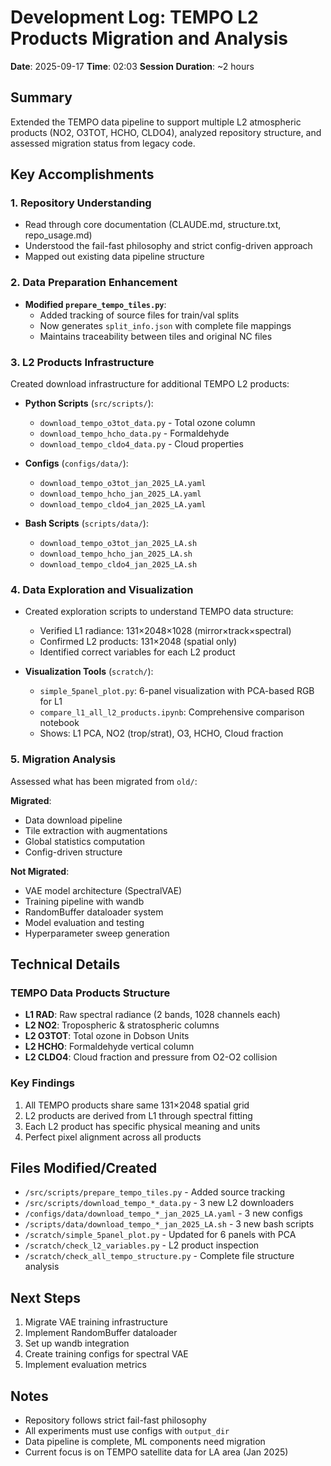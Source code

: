 # Development Log: TEMPO L2 Products Migration and Analysis
**Date**: 2025-09-17
**Time**: 02:03
**Session Duration**: ~2 hours

## Summary
Extended the TEMPO data pipeline to support multiple L2 atmospheric products (NO2, O3TOT, HCHO, CLDO4), analyzed repository structure, and assessed migration status from legacy code.

## Key Accomplishments

### 1. Repository Understanding
- Read through core documentation (CLAUDE.md, structure.txt, repo_usage.md)
- Understood the fail-fast philosophy and strict config-driven approach
- Mapped out existing data pipeline structure

### 2. Data Preparation Enhancement
- **Modified `prepare_tempo_tiles.py`**:
  - Added tracking of source files for train/val splits
  - Now generates `split_info.json` with complete file mappings
  - Maintains traceability between tiles and original NC files

### 3. L2 Products Infrastructure
Created download infrastructure for additional TEMPO L2 products:

- **Python Scripts** (`src/scripts/`):
  - `download_tempo_o3tot_data.py` - Total ozone column
  - `download_tempo_hcho_data.py` - Formaldehyde
  - `download_tempo_cldo4_data.py` - Cloud properties

- **Configs** (`configs/data/`):
  - `download_tempo_o3tot_jan_2025_LA.yaml`
  - `download_tempo_hcho_jan_2025_LA.yaml`
  - `download_tempo_cldo4_jan_2025_LA.yaml`

- **Bash Scripts** (`scripts/data/`):
  - `download_tempo_o3tot_jan_2025_LA.sh`
  - `download_tempo_hcho_jan_2025_LA.sh`
  - `download_tempo_cldo4_jan_2025_LA.sh`

### 4. Data Exploration and Visualization
- Created exploration scripts to understand TEMPO data structure:
  - Verified L1 radiance: 131×2048×1028 (mirror×track×spectral)
  - Confirmed L2 products: 131×2048 (spatial only)
  - Identified correct variables for each L2 product

- **Visualization Tools** (`scratch/`):
  - `simple_5panel_plot.py`: 6-panel visualization with PCA-based RGB for L1
  - `compare_l1_all_l2_products.ipynb`: Comprehensive comparison notebook
  - Shows: L1 PCA, NO2 (trop/strat), O3, HCHO, Cloud fraction

### 5. Migration Analysis
Assessed what has been migrated from `old/`:

**Migrated**:
- Data download pipeline
- Tile extraction with augmentations
- Global statistics computation
- Config-driven structure

**Not Migrated**:
- VAE model architecture (SpectralVAE)
- Training pipeline with wandb
- RandomBuffer dataloader system
- Model evaluation and testing
- Hyperparameter sweep generation

## Technical Details

### TEMPO Data Products Structure
- **L1 RAD**: Raw spectral radiance (2 bands, 1028 channels each)
- **L2 NO2**: Tropospheric & stratospheric columns
- **L2 O3TOT**: Total ozone in Dobson Units
- **L2 HCHO**: Formaldehyde vertical column
- **L2 CLDO4**: Cloud fraction and pressure from O2-O2 collision

### Key Findings
1. All TEMPO products share same 131×2048 spatial grid
2. L2 products are derived from L1 through spectral fitting
3. Each L2 product has specific physical meaning and units
4. Perfect pixel alignment across all products

## Files Modified/Created
- `/src/scripts/prepare_tempo_tiles.py` - Added source tracking
- `/src/scripts/download_tempo_*_data.py` - 3 new L2 downloaders
- `/configs/data/download_tempo_*_jan_2025_LA.yaml` - 3 new configs
- `/scripts/data/download_tempo_*_jan_2025_LA.sh` - 3 new bash scripts
- `/scratch/simple_5panel_plot.py` - Updated for 6 panels with PCA
- `/scratch/check_l2_variables.py` - L2 product inspection
- `/scratch/check_all_tempo_structure.py` - Complete file structure analysis

## Next Steps
1. Migrate VAE training infrastructure
2. Implement RandomBuffer dataloader
3. Set up wandb integration
4. Create training configs for spectral VAE
5. Implement evaluation metrics

## Notes
- Repository follows strict fail-fast philosophy
- All experiments must use configs with `output_dir`
- Data pipeline is complete, ML components need migration
- Current focus is on TEMPO satellite data for LA area (Jan 2025)